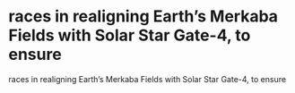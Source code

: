 # races in realigning Earth’s Merkaba Fields with Solar Star Gate-4, to ensure

races in realigning Earth’s Merkaba Fields with Solar Star Gate-4, to ensure